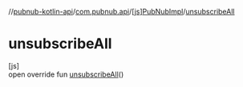 //[pubnub-kotlin-api](../../../index.md)/[com.pubnub.api](../index.md)/[[js]PubNubImpl](index.md)/[unsubscribeAll](unsubscribe-all.md)

# unsubscribeAll

[js]\
open override fun [unsubscribeAll](unsubscribe-all.md)()
